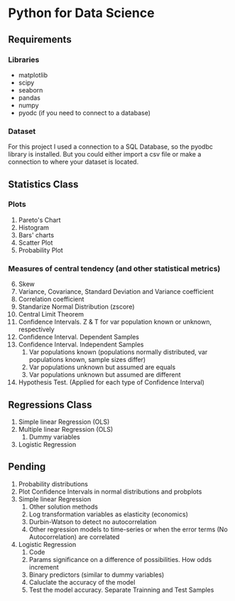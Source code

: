 # Python for Data Science

## Requirements
### Libraries
- matplotlib
- scipy
- seaborn
- pandas
- numpy
- pyodc (if you need to connect to a database)

### Dataset
For this project I used a connection to a SQL Database, so the pyodbc library is installed. But you could either import a csv file or make a connection to where your dataset is located.


## Statistics Class
### Plots
1. Pareto's Chart
2. Histogram
3. Bars' charts
4. Scatter Plot
5. Probability Plot

### Measures of central tendency (and other statistical metrics)
6. Skew
7. Variance, Covariance, Standard Deviation and Variance coefficient
8. Correlation coefficient
9. Standarize Normal Distribution (zscore)
10. Central Limit Theorem
11. Confidence Intervals. Z & T for var population known or unknown, respectively
12. Confidence Interval. Dependent Samples
13. Confidence Interval. Independent Samples
    1. Var populations known (populations normally distributed, var populations known, sample sizes differ)
    2. Var populations unknown but assumed are equals
    3. Var populations unknown but assumed are different
14. Hypothesis Test. (Applied for each type of Confidence Interval)

## Regressions Class
1. Simple linear Regression (OLS)
2. Multiple linear Regression (OLS)
    1. Dummy variables
3. Logistic Regression

## Pending
1. Probability distributions
2. Plot Confidence Intervals in normal distributions and probplots
3. Simple linear Regression
    1. Other solution methods
    2. Log transformation variables as elasticity (economics)
    3. Durbin-Watson to detect no autocorrelation
    4. Other regression models to time-series or when the error terms (No Autocorrelation) are correlated
4. Logistic Regression
    1. Code
    2. Params significance on a difference of possibilities. How odds increment
    3. Binary predictors (similar to dummy variables)
    4. Caluclate the accuracy of the model
    5. Test the model accuracy. Separate Trainning and Test Samples